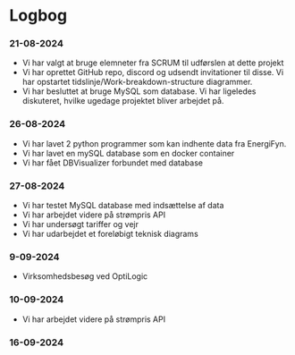 # Logbog

### 21-08-2024

- Vi har valgt at bruge elemneter fra SCRUM til udførslen at dette projekt
- Vi har oprettet GitHub repo, discord og udsendt invitationer til disse. Vi har opstartet tidslinje/Work-breakdown-structure diagrammer.
- Vi har besluttet at bruge MySQL som database. Vi har ligeledes diskuteret, hvilke ugedage projektet bliver arbejdet på.

### 26-08-2024

- Vi har lavet 2 python programmer som kan indhente data fra EnergiFyn.
- Vi har lavet en mySQL database som en docker container
- Vi har fået DBVisualizer forbundet med database

### 27-08-2024

- Vi har testet MySQL database med indsættelse af data
- Vi har arbejdet videre på strømpris API
- Vi har undersøgt tariffer og vejr
- Vi har udarbejdet et foreløbigt teknisk diagrams

### 9-09-2024

- Virksomhedsbesøg ved OptiLogic

### 10-09-2024

- Vi har arbejdet videre på strømpris API

### 16-09-2024


